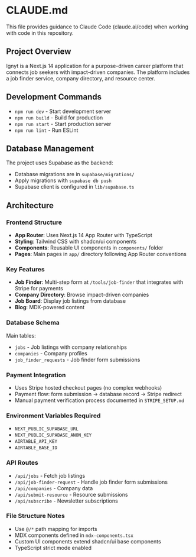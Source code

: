 # CLAUDE.md

This file provides guidance to Claude Code (claude.ai/code) when working with code in this repository.

## Project Overview

Ignyt is a Next.js 14 application for a purpose-driven career platform that connects job seekers with impact-driven companies. The platform includes a job finder service, company directory, and resource center.

## Development Commands

- `npm run dev` - Start development server
- `npm run build` - Build for production
- `npm run start` - Start production server
- `npm run lint` - Run ESLint

## Database Management

The project uses Supabase as the backend:
- Database migrations are in `supabase/migrations/`
- Apply migrations with `supabase db push`
- Supabase client is configured in `lib/supabase.ts`

## Architecture

### Frontend Structure
- **App Router**: Uses Next.js 14 App Router with TypeScript
- **Styling**: Tailwind CSS with shadcn/ui components
- **Components**: Reusable UI components in `components/` folder
- **Pages**: Main pages in `app/` directory following App Router conventions

### Key Features
- **Job Finder**: Multi-step form at `/tools/job-finder` that integrates with Stripe for payments
- **Company Directory**: Browse impact-driven companies
- **Job Board**: Display job listings from database
- **Blog**: MDX-powered content

### Database Schema
Main tables:
- `jobs` - Job listings with company relationships
- `companies` - Company profiles 
- `job_finder_requests` - Job finder form submissions

### Payment Integration
- Uses Stripe hosted checkout pages (no complex webhooks)
- Payment flow: form submission → database record → Stripe redirect
- Manual payment verification process documented in `STRIPE_SETUP.md`

### Environment Variables Required
- `NEXT_PUBLIC_SUPABASE_URL`
- `NEXT_PUBLIC_SUPABASE_ANON_KEY`
- `AIRTABLE_API_KEY`
- `AIRTABLE_BASE_ID`

### API Routes
- `/api/jobs` - Fetch job listings
- `/api/job-finder-request` - Handle job finder form submissions
- `/api/companies` - Company data
- `/api/submit-resource` - Resource submissions
- `/api/subscribe` - Newsletter subscriptions

### File Structure Notes
- Use `@/*` path mapping for imports
- MDX components defined in `mdx-components.tsx`
- Custom UI components extend shadcn/ui base components
- TypeScript strict mode enabled